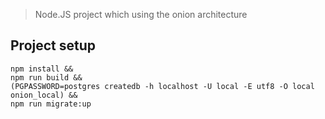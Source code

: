 > Node.JS project which using the onion architecture

## Project setup

```
npm install &&
npm run build &&
(PGPASSWORD=postgres createdb -h localhost -U local -E utf8 -O local onion_local) &&
npm run migrate:up
```
